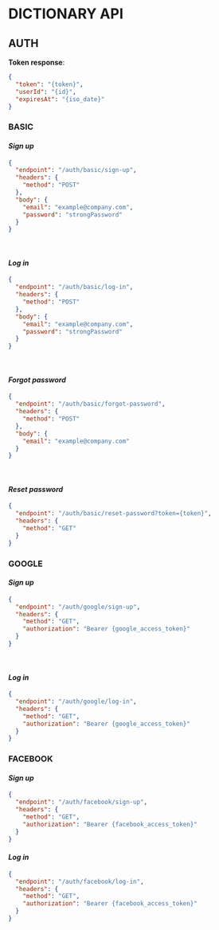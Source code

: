 # DICTIONARY API

## AUTH

**Token response**:

```json
{
  "token": "{token}",
  "userId": "{id}",
  "expiresAt": "{iso_date}"
}
```

### BASIC

#### _Sign up_

```json
{
  "endpoint": "/auth/basic/sign-up",
  "headers": {
    "method": "POST"
  },
  "body": {
    "email": "example@company.com",
    "password": "strongPassword"
  }
}
```

<br/>

#### _Log in_

```json
{
  "endpoint": "/auth/basic/log-in",
  "headers": {
    "method": "POST"
  },
  "body": {
    "email": "example@company.com",
    "password": "strongPassword"
  }
}
```

<br/>

#### _Forgot password_

```json
{
  "endpoint": "/auth/basic/forgot-password",
  "headers": {
    "method": "POST"
  },
  "body": {
    "email": "example@company.com"
  }
}
```

<br/>

#### _Reset password_

```json
{
  "endpoint": "/auth/basic/reset-password?token={token}",
  "headers": {
    "method": "GET"
  }
}

```

### GOOGLE

#### _Sign up_

```json
{
  "endpoint": "/auth/google/sign-up",
  "headers": {
    "method": "GET",
    "authorization": "Bearer {google_access_token}"
  }
}
```

<br/>

#### _Log in_

```json
{
  "endpoint": "/auth/google/log-in",
  "headers": {
    "method": "GET",
    "authorization": "Bearer {google_access_token}"
  }
}
```

### FACEBOOK

#### _Sign up_

```json
{
  "endpoint": "/auth/facebook/sign-up",
  "headers": {
    "method": "GET",
    "authorization": "Bearer {facebook_access_token}"
  }
}
```

#### _Log in_

```json
{
  "endpoint": "/auth/facebook/log-in",
  "headers": {
    "method": "GET",
    "authorization": "Bearer {facebook_access_token}"
  }
}
```
